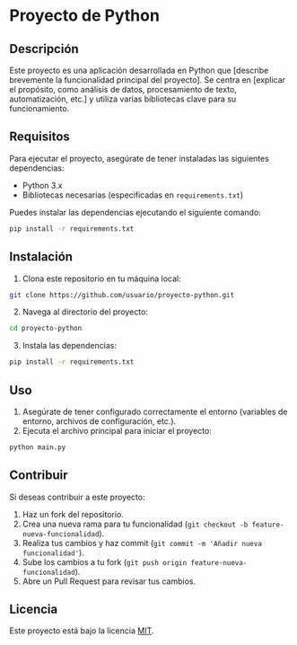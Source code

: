 # Proyecto de Python

## Descripción

Este proyecto es una aplicación desarrollada en Python que [describe brevemente la funcionalidad principal del proyecto]. Se centra en [explicar el propósito, como análisis de datos, procesamiento de texto, automatización, etc.] y utiliza varias bibliotecas clave para su funcionamiento.

## Requisitos

Para ejecutar el proyecto, asegúrate de tener instaladas las siguientes dependencias:

- Python 3.x
- Bibliotecas necesarias (especificadas en `requirements.txt`)

Puedes instalar las dependencias ejecutando el siguiente comando:

```bash
pip install -r requirements.txt
```

## Instalación

1. Clona este repositorio en tu máquina local:

```bash
git clone https://github.com/usuario/proyecto-python.git
```

2. Navega al directorio del proyecto:

```bash
cd proyecto-python
```

3. Instala las dependencias:

```bash
pip install -r requirements.txt
```

## Uso

1. Asegúrate de tener configurado correctamente el entorno (variables de entorno, archivos de configuración, etc.).
2. Ejecuta el archivo principal para iniciar el proyecto:

```bash
python main.py
```


## Contribuir

Si deseas contribuir a este proyecto:

1. Haz un fork del repositorio.
2. Crea una nueva rama para tu funcionalidad (`git checkout -b feature-nueva-funcionalidad`).
3. Realiza tus cambios y haz commit (`git commit -m 'Añadir nueva funcionalidad'`).
4. Sube los cambios a tu fork (`git push origin feature-nueva-funcionalidad`).
5. Abre un Pull Request para revisar tus cambios.

## Licencia

Este proyecto está bajo la licencia [MIT](https://opensource.org/licenses/MIT).
